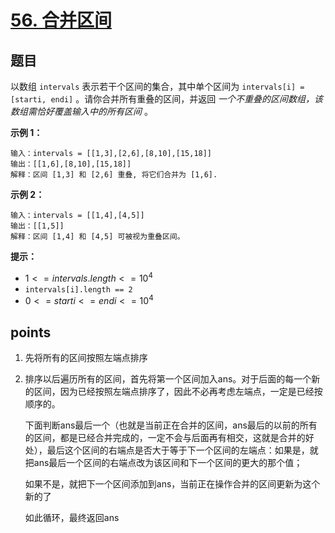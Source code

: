 # [56. 合并区间](https://leetcode.cn/problems/merge-intervals/)



## 题目

以数组 `intervals` 表示若干个区间的集合，其中单个区间为 `intervals[i] = [starti, endi]` 。请你合并所有重叠的区间，并返回 *一个不重叠的区间数组，该数组需恰好覆盖输入中的所有区间* 。

 

**示例 1：**

```
输入：intervals = [[1,3],[2,6],[8,10],[15,18]]
输出：[[1,6],[8,10],[15,18]]
解释：区间 [1,3] 和 [2,6] 重叠, 将它们合并为 [1,6].
```

**示例 2：**

```
输入：intervals = [[1,4],[4,5]]
输出：[[1,5]]
解释：区间 [1,4] 和 [4,5] 可被视为重叠区间。
```

 

**提示：**

- $1 <= intervals.length <= 10^4$
- `intervals[i].length == 2`
- $0 <= starti <= endi <= 10^4$



## points

1. 先将所有的区间按照左端点排序

2. 排序以后遍历所有的区间，首先将第一个区间加入ans。对于后面的每一个新的区间，因为已经按照左端点排序了，因此不必再考虑左端点，一定是已经按顺序的。

   下面判断ans最后一个（也就是当前正在合并的区间，ans最后的以前的所有的区间，都是已经合并完成的，一定不会与后面再有相交，这就是合并的好处），最后这个区间的右端点是否大于等于下一个区间的左端点：如果是，就把ans最后一个区间的右端点改为该区间和下一个区间的更大的那个值；

   如果不是，就把下一个区间添加到ans，当前正在操作合并的区间更新为这个新的了

   如此循环，最终返回ans